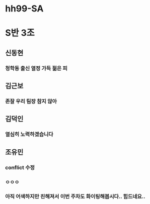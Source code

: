 # hh99-SA

# S반 3조

## 신동현
### 청학동 출신 열정 가득 젊은 피
## 김근보
### 존잘 우리 팀장 참지 않아
## 김덕인
### 열심히 노력하겠습니다
## 조유민
### conflict 수정
### ㅇㅇㅇ
### 아직 어색하지만 친해져서 이번 주차도 화이팅해봅시다.. 힘드네요..